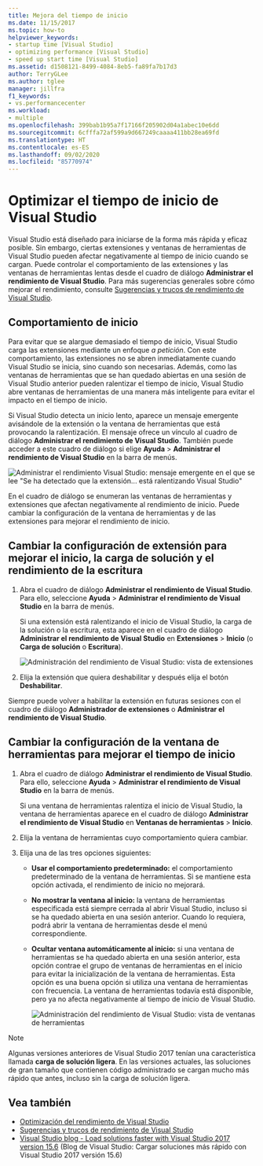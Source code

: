 ```yaml
---
title: Mejora del tiempo de inicio
ms.date: 11/15/2017
ms.topic: how-to
helpviewer_keywords:
- startup time [Visual Studio]
- optimizing performance [Visual Studio]
- speed up start time [Visual Studio]
ms.assetid: d1508121-8499-4084-8eb5-fa89fa7b17d3
author: TerryGLee
ms.author: tglee
manager: jillfra
f1_keywords:
- vs.performancecenter
ms.workload:
- multiple
ms.openlocfilehash: 399bab1b95a7f17166f205902d04a1abec10e6dd
ms.sourcegitcommit: 6cfffa72af599a9d667249caaaa411bb28ea69fd
ms.translationtype: HT
ms.contentlocale: es-ES
ms.lasthandoff: 09/02/2020
ms.locfileid: "85770974"
---
```

# <a name="optimize-visual-studio-startup-time"></a>Optimizar el tiempo de inicio de Visual Studio

Visual Studio está diseñado para iniciarse de la forma más rápida y eficaz posible. Sin embargo, ciertas extensiones y ventanas de herramientas de Visual Studio pueden afectar negativamente al tiempo de inicio cuando se cargan. Puede controlar el comportamiento de las extensiones y las ventanas de herramientas lentas desde el cuadro de diálogo **Administrar el rendimiento de Visual Studio**. Para más sugerencias generales sobre cómo mejorar el rendimiento, consulte [Sugerencias y trucos de rendimiento de Visual Studio](../ide/visual-studio-performance-tips-and-tricks.md).

## <a name="startup-behavior"></a>Comportamiento de inicio

Para evitar que se alargue demasiado el tiempo de inicio, Visual Studio carga las extensiones mediante un enfoque _a petición_. Con este comportamiento, las extensiones no se abren inmediatamente cuando Visual Studio se inicia, sino cuando son necesarias. Además, como las ventanas de herramientas que se han quedado abiertas en una sesión de Visual Studio anterior pueden ralentizar el tiempo de inicio, Visual Studio abre ventanas de herramientas de una manera más inteligente para evitar el impacto en el tiempo de inicio.

Si Visual Studio detecta un inicio lento, aparece un mensaje emergente avisándole de la extensión o la ventana de herramientas que está provocando la ralentización. El mensaje ofrece un vínculo al cuadro de diálogo **Administrar el rendimiento de Visual Studio**. También puede acceder a este cuadro de diálogo si elige **Ayuda** > **Administrar el rendimiento de Visual Studio** en la barra de menús.

![Administrar el rendimiento Visual Studio: mensaje emergente en el que se lee "Se ha detectado que la extensión... está ralentizando Visual Studio"](../ide/media/vside_perfdialog_popup.png)

En el cuadro de diálogo se enumeran las ventanas de herramientas y extensiones que afectan negativamente al rendimiento de inicio. Puede cambiar la configuración de la ventana de herramientas y de las extensiones para mejorar el rendimiento de inicio.

## <a name="to-change-extension-settings-to-improve-startup-solution-load-and-typing-performance"></a><a name="extensions" />Cambiar la configuración de extensión para mejorar el inicio, la carga de solución y el rendimiento de la escritura

1. Abra el cuadro de diálogo **Administrar el rendimiento de Visual Studio**. Para ello, seleccione **Ayuda** > **Administrar el rendimiento de Visual Studio** en la barra de menús.

    Si una extensión está ralentizando el inicio de Visual Studio, la carga de la solución o la escritura, esta aparece en el cuadro de diálogo **Administrar el rendimiento de Visual Studio** en **Extensiones** > **Inicio** (o **Carga de solución** o **Escritura**).

    ![Administración del rendimiento de Visual Studio: vista de extensiones](../ide/media/vside_perfdialog_extensions.png)

2. Elija la extensión que quiera deshabilitar y después elija el botón **Deshabilitar**.

Siempre puede volver a habilitar la extensión en futuras sesiones con el cuadro de diálogo **Administrador de extensiones** o **Administrar el rendimiento de Visual Studio**.

## <a name="to-change-tool-window-settings-to-improve-startup-time"></a><a name="tool-windows" />Cambiar la configuración de la ventana de herramientas para mejorar el tiempo de inicio

1. Abra el cuadro de diálogo **Administrar el rendimiento de Visual Studio**. Para ello, seleccione **Ayuda** > **Administrar el rendimiento de Visual Studio** en la barra de menús.

    Si una ventana de herramientas ralentiza el inicio de Visual Studio, la ventana de herramientas aparece en el cuadro de diálogo **Administrar el rendimiento de Visual Studio** en **Ventanas de herramientas** > **Inicio**.

2. Elija la ventana de herramientas cuyo comportamiento quiera cambiar.

3. Elija una de las tres opciones siguientes:

   - **Usar el comportamiento predeterminado:** el comportamiento predeterminado de la ventana de herramientas. Si se mantiene esta opción activada, el rendimiento de inicio no mejorará.

   - **No mostrar la ventana al inicio:** la ventana de herramientas especificada está siempre cerrada al abrir Visual Studio, incluso si se ha quedado abierta en una sesión anterior. Cuando lo requiera, podrá abrir la ventana de herramientas desde el menú correspondiente.

   - **Ocultar ventana automáticamente al inicio:** si una ventana de herramientas se ha quedado abierta en una sesión anterior, esta opción contrae el grupo de ventanas de herramientas en el inicio para evitar la inicialización de la ventana de herramientas. Esta opción es una buena opción si utiliza una ventana de herramientas con frecuencia. La ventana de herramientas todavía está disponible, pero ya no afecta negativamente al tiempo de inicio de Visual Studio.

     ![Administración del rendimiento de Visual Studio: vista de ventanas de herramientas](../ide/media/vside_perfdialog_toolwindows.png)

> [!NOTE]
> Algunas versiones anteriores de Visual Studio 2017 tenían una característica llamada **carga de solución ligera**. En las versiones actuales, las soluciones de gran tamaño que contienen código administrado se cargan mucho más rápido que antes, incluso sin la carga de solución ligera.

## <a name="see-also"></a>Vea también

- [Optimización del rendimiento de Visual Studio](../ide/optimize-visual-studio-performance.md)
- [Sugerencias y trucos de rendimiento de Visual Studio](../ide/visual-studio-performance-tips-and-tricks.md)
- [Visual Studio blog - Load solutions faster with Visual Studio 2017 version 15.6](https://devblogs.microsoft.com/visualstudio/load-solutions-faster-with-visual-studio-2017-version-15-6/) (Blog de Visual Studio: Cargar soluciones más rápido con Visual Studio 2017 versión 15.6)
